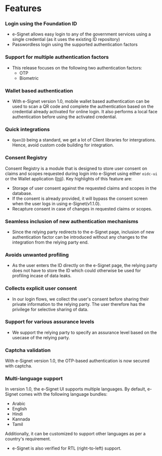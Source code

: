 # Features

### Login using the Foundation ID

* e-Signet allows easy login to any of the government services using a single credential (as it uses the existing ID repository)
* Passwordless login using the supported authentication factors

### Support for multiple authentication factors

* This release focuses on the following two authentication factors:
  * OTP
  * Biometric

### Wallet based authentication

* With e-Signet version 1.0, mobile wallet based authentication can be used to scan a QR code and complete the authentication based on the credential already activated for online login. It also performs a local face authentication before using the activated credential.

### Quick integrations

* `OpenID` being a standard, we get a lot of Client libraries for intergrations. Hence, avoid custom code building for integration.

### Consent Registry

Consent Registry is a module that is designed to store user consent on claims and scopes requested during login into e-Signet using either `oidc-ui` or the Wallet application ([Inji](https://docs.mosip.io/inji/)). Key highlights of this feature are:
* Storage of user consent against the requested claims and scopes in the database.
* If the consent is already provided, it will bypass the consent screen when the user logs in using e-Signet(v1.1.0).
* Recapture consent in case of changes in requested claims or scopes.

### Seamless inclusion of new authentication mechanisms

* Since the relying party redirects to the e-Signet page, inclusion of new authentication factor can be introduced without any changes to the integration from the relying party end.

### Avoids unwanted profiling

* As the user enters the ID directly on the e-Signet page, the relying party does not have to store the ID which could otherwise be used for profiling incase of data leaks.

### Collects explicit user consent

* In our login flows, we collect the user's consent before sharing their private information to the relying party. The user therefore has the privilege for selective sharing of data.

### Support for various assurance levels

* We support the relying party to specify an assurance level based on the usecase of the relying party.

### Captcha validation

With e-Signet version 1.0, the OTP-based authentication is now secured with captcha.

### Multi-language support

In version 1.0, the e-Signet UI supports multiple languages. By default, e-Signet comes with the following language bundles: 

* Arabic
* English
* Hindi
* Kannada
* Tamil 

Additionally, it can be customized to support other languages as per a country's requirement.

* e-Signet is also verified for RTL (right-to-left) support.

